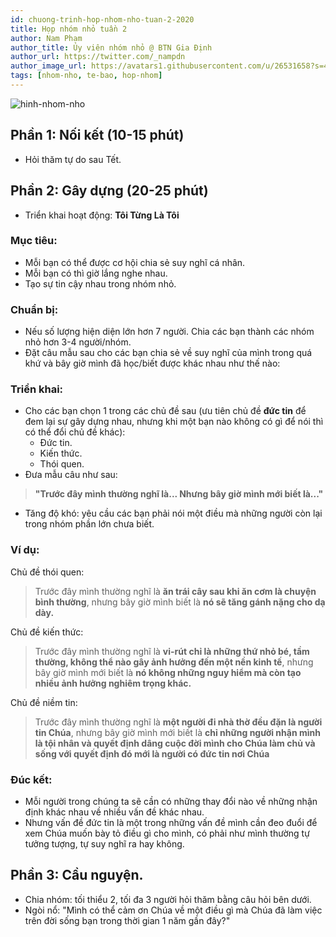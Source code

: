 ```yaml
---
id: chuong-trinh-hop-nhom-nho-tuan-2-2020
title: Họp nhóm nhỏ tuần 2
author: Nam Pham
author_title: Ủy viên nhóm nhỏ @ BTN Gia Định
author_url: https://twitter.com/_nampdn
author_image_url: https://avatars1.githubusercontent.com/u/26531658?s=460&v=4
tags: [nhom-nho, te-bao, hop-nhom]
---
```


![hinh-nhom-nho](https://images.unsplash.com/photo-1529156069898-49953e39b3ac?ixlib=rb-1.2.1&ixid=eyJhcHBfaWQiOjEyMDd9&auto=format&fit=crop&w=3289&q=80)

## Phần 1: Nối kết (10-15 phút)

- Hỏi thăm tự do sau Tết.

## Phần 2: Gây dựng (20-25 phút)

- Triển khai hoạt động: **Tôi Từng Là Tôi**

### Mục tiêu:
- Mỗi bạn có thể được cơ hội chia sẻ suy nghĩ cá nhân.
- Mỗi bạn có thì giờ lắng nghe nhau.
- Tạo sự tin cậy nhau trong nhóm nhỏ.

### Chuẩn bị:
- Nếu số lượng hiện diện lớn hơn 7 người. Chia các bạn thành các nhóm nhỏ hơn 3-4 người/nhóm.
- Đặt câu mẫu sau cho các bạn chia sẻ về suy nghĩ của mình trong quá khứ và bây giờ mình đã học/biết được khác nhau như thế nào:

### Triển khai:

- Cho các bạn chọn 1 trong các chủ đề sau (ưu tiên chủ đề **đức tin** để đem lại sự gây dựng nhau, nhưng khi một bạn nào không có gì để nói thì có thể đổi chủ đề khác):
    - Đức tin.
    - Kiến thức.
    - Thói quen.
- Đưa mẫu câu như sau:
> **"Trước đây mình thường nghĩ là... Nhưng bây giờ mình mới biết là..."**
- Tăng độ khó: yêu cầu các bạn phải nói một điều mà những người còn lại trong nhóm phần lớn chưa biết.

### Ví dụ:

Chủ đề thói quen:
> Trước đây mình thường nghĩ là **ăn trái cây sau khi ăn cơm là chuyện bình thường**, nhưng bây giờ mình biết là **nó sẽ tăng gánh nặng cho dạ dày.**

Chủ đề kiến thức:
> Trước đây mình thường nghĩ là **vi-rút chỉ là những thứ nhỏ bé, tầm thường, không thể nào gây ảnh hưởng đến một nền kinh tế**, nhưng bây giờ mình mới biết là **nó không những nguy hiểm mà còn tạo nhiều ảnh hưởng nghiêm trọng khác.**

Chủ đề niềm tin:
> Trước đây mình thường nghĩ là **một người đi nhà thờ đều đặn là người tin Chúa**, nhưng bây giờ mình mới biết là **chỉ những người nhận mình là tội nhân và quyết định dâng cuộc đời mình cho Chúa làm chủ và sống với quyết định đó mới là người có đức tin nơi Chúa**

### Đúc kết:

- Mỗi người trong chúng ta sẽ cần có những thay đổi nào về những nhận định khác nhau về nhiều vấn đề khác nhau.
- Nhưng vấn đề đức tin là một trong những vấn đề mình cần đeo đuổi để xem Chúa muốn bày tỏ điều gì cho mình, có phải như mình thường tự tưởng tượng, tự suy nghĩ ra hay không.

## Phần 3: Cầu nguyện.

- Chia nhóm: tối thiểu 2, tối đa 3 người hỏi thăm bằng câu hỏi bên dưới.
- Ngòi nổ: "Mình có thể cảm ơn Chúa về một điều gì mà Chúa đã làm việc trên đời sống bạn trong thời gian 1 năm gần đây?"